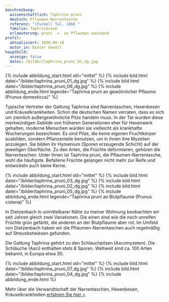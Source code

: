 ```yaml
---
beschreibung:
  wissenschaftlich: Taphrina pruni
  deutsch: Pflaumen-Narrentasche
  referenz: "(Fuckel) Tul. 1866 "
  familie: Taphrinaceae
  erlaeuterung: pruni  =  an Pflaumen wachsend
profil:
  aktualisiert: 2020-08-18
  autor_in: Dieter Gewalt
hauptbild:
  anzeige: false
  datei: /bilder/taphrina_pruni_01_dg.jpg
---
```

{% include abbildung_start.html stil="mittel" %}
{% include bild.html datei="/bilder/taphrina_pruni_01_dg.jpg" %}
{% include bild.html datei="/bilder/taphrina_pruni_06_dg.jpg" %}
{% include abbildung_ende.html legende="Taphrina pruni an gewöhnlicher Pflaume (Prunus domesticus)" %}

Typische Vertreter der Gattung Taphrina sind Narrentaschen, Hexenbesen und Kräuselkrankheiten. Schon die deutschen Namen verraten, dass es sich um ziemlich außergewöhnliche Pilze handeln muss. In der Tat wurden diese merkwürdigen Gebilde von früheren Generationen eher für Hexenwerk gehalten, moderne Menschen würden sie vielleicht als krankhafte Wucherungen bezeichnen. Es sind Pilze, die keine eigenen Fruchtkörper ausbilden, sondern Pflanzenteile benutzen, um in ihnen ihre Myzelien anzulegen. Sie bilden ihr Hymenium (Sporen erzeugende Schicht) auf der jeweiligen Oberfläche. Zu den Arten, die Früchte deformieren, gehören die Narrentaschen. Unter ihnen ist Taphrina pruni, die Pflaumen-Narrentasche, wohl die häufigste. Befallene Früchte gelangen nicht mehr zur Reife und entwickeln auch keine Kerne.

{% include abbildung_start.html stil="mittel" %}
{% include bild.html datei="/bilder/taphrina_pruni_03_dg.jpg" %}
{% include bild.html datei="/bilder/taphrina_pruni_02_dg.jpg" %}
{% include bild.html datei="/bilder/taphrina_pruni_05_dg.jpg" %}
{% include abbildung_ende.html legende="Taphrina pruni an Blutpflaume (Prunus cistena)" %}

In Dietzenbach in unmittelbarer Nähe zu meiner Wohnung beobachten wir seit Jahren gleich zwei Variationen. Die einen sind wie die noch unreifen Früchte grün gefärbt, die anderen an der Blutpflaume aber rot. Im Umfeld von Dietzenbach haben wir die Pflaumen-Narrentaschen auch regelmäßig auf Streuobstwiesen gefunden.

Die Gattung Taphrina gehört zu den Schlauchpilzen (Ascomyzeten). Die Schläuche (Asci) enthalten stets 8 Sporen. Weltweit sind ca. 100 Arten bekannt, in Europa etwa 30.

{% include abbildung_start.html stil="mittel" %}
{% include bild.html datei="/bilder/taphrina_pruni_07_dg.jpg" %}
{% include bild.html datei="/bilder/taphrina_pruni_04_dg.jpg" %}
{% include abbildung_ende.html %}

Mehr über die Verwandtschaft der Narrentaschen, Hexenbesen, Kräuselkrankheiten [erfahren Sie hier >](/verwandt/narrentaschen-hexenbesen-kräuselkrankheiten)